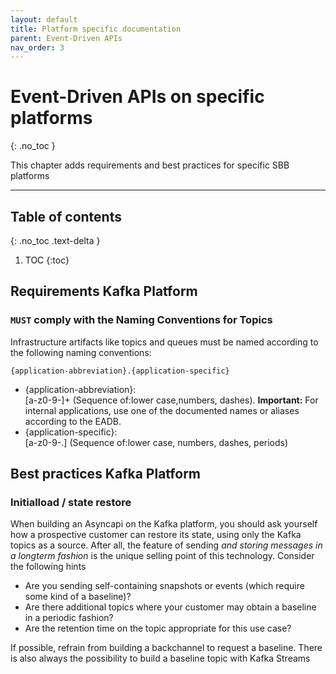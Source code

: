 ```yaml
---
layout: default
title: Platform specific documentation
parent: Event-Driven APIs
nav_order: 3
---
```


Event-Driven APIs on specific platforms
===========================
{: .no_toc }

This chapter adds requirements and best practices for specific SBB platforms

---

## Table of contents
{: .no_toc .text-delta }

1. TOC
{:toc}

## Requirements Kafka Platform

### `MUST` comply with the Naming Conventions for Topics
Infrastructure artifacts like topics and queues must be named according to the following naming conventions: 

`{application-abbreviation}.{application-specific}`

- {application-abbreviation}:\
[a-z0-9-]+ (Sequence of:lower case,numbers, dashes). **Important:** For internal applications, use one of the documented names or aliases according to the EADB. 
- {application-specific}:\
[a-z0-9-.] (Sequence of:lower case, numbers, dashes, periods)

## Best practices Kafka Platform 

### Initialload / state restore

When building an Asyncapi on the Kafka platform, you should ask yourself how a prospective customer can restore its state, 
using only the Kafka topics as a source. After all, the feature of sending *and storing messages in a longterm fashion* is the unique
selling point of this technology. Consider the following hints
* Are you sending self-containing snapshots or events (which require some kind of a baseline)?
* Are there additional topics where your customer may obtain a baseline in a periodic fashion?
* Are the retention time on the topic appropriate for this use case?

If possible, refrain from building a backchannel to request a baseline. There is also always the possibility to build a baseline topic with Kafka Streams